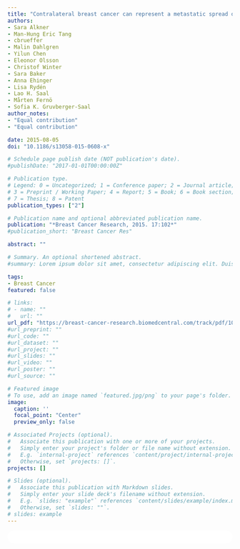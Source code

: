 ```yaml
---
title: "Contralateral breast cancer can represent a metastatic spread of the first primary tumor: determination of clonal relationship between contralateral breast cancers using next-generation whole genome sequencing"
authors:
- Sara Alkner
- Man-Hung Eric Tang
- cbrueffer
- Malin Dahlgren
- Yilun Chen
- Eleonor Olsson
- Christof Winter
- Sara Baker
- Anna Ehinger
- Lisa Rydén
- Lao H. Saal
- Mårten Fernö
- Sofia K. Gruvberger-Saal
author_notes:
- "Equal contribution"
- "Equal contribution"

date: 2015-08-05
doi: "10.1186/s13058-015-0608-x"

# Schedule page publish date (NOT publication's date).
#publishDate: "2017-01-01T00:00:00Z"

# Publication type.
# Legend: 0 = Uncategorized; 1 = Conference paper; 2 = Journal article;
# 3 = Preprint / Working Paper; 4 = Report; 5 = Book; 6 = Book section;
# 7 = Thesis; 8 = Patent
publication_types: ["2"]

# Publication name and optional abbreviated publication name.
publication: "*Breast Cancer Research, 2015. 17:102*"
#publication_short: "Breast Cancer Res"

abstract: ""

# Summary. An optional shortened abstract.
#summary: Lorem ipsum dolor sit amet, consectetur adipiscing elit. Duis posuere tellus ac convallis placerat. Proin tincidunt magna sed ex sollicitudin condimentum.

tags:
- Breast Cancer
featured: false

# links:
# - name: ""
#   url: ""
url_pdf: "https://breast-cancer-research.biomedcentral.com/track/pdf/10.1186/s13058-015-0608-x"
#url_preprint: ""
#url_code: ""
#url_dataset: ""
#url_project: ""
#url_slides: ""
#url_video: ""
#url_poster: ""
#url_source: ""

# Featured image
# To use, add an image named `featured.jpg/png` to your page's folder. 
image:
  caption: ''
  focal_point: "Center"
  preview_only: false

# Associated Projects (optional).
#   Associate this publication with one or more of your projects.
#   Simply enter your project's folder or file name without extension.
#   E.g. `internal-project` references `content/project/internal-project/index.md`.
#   Otherwise, set `projects: []`.
projects: []

# Slides (optional).
#   Associate this publication with Markdown slides.
#   Simply enter your slide deck's filename without extension.
#   E.g. `slides: "example"` references `content/slides/example/index.md`.
#   Otherwise, set `slides: ""`.
# slides: example
---
```


<html>
  <style>
    section {
        background: white;
        color: black;
        border-radius: 1em;
        padding: 1em;
        left: 50% }
    #inner {
        display: inline-block;
        display: flex;
        align-items: center;
        justify-content: center }
  </style>
  <section>
    <div id="inner">
      <script type='text/javascript' src='https://d1bxh8uas1mnw7.cloudfront.net/assets/embed.js'></script>
        <span style="float:left";
          class="__dimensions_badge_embed__"
          data-doi="10.1186/s13058-015-0608-x"
          data-hide-zero-citations="true"
          data-legend="always">
        </span>
      <script async src="https://badge.dimensions.ai/badge.js" charset="utf-8"></script>
        <div  style="float:right";
          data-link-target="_blank"
          data-badge-details="right"
          data-badge-type="medium-donut"
          data-doi="10.1186/s13058-015-0608-x"
          data-condensed="true"
          data-hide-no-mentions="true"
          class="altmetric-embed">
        </div>
    </div>
  </section>
